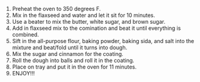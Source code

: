1) Preheat the oven to 350 degrees F. 
2) Mix in the flaxseed and water and let it sit for 10 minutes. 
3) Use a beater to mix the butter, white sugar, and brown sugar. 
4) Add in flaxseed mix to the comination and beat it until everything is combined. 
5) Sift in the all-purpose flour, baking powder, baking sida, and salt into the mixture and beat/fold until it turns into dough.
6) Mix the sugar and cinnamon for the coating. 
7) Roll the dough into balls and roll it in the coating. 
8) Place on tray and put it in the oven for 11 minutes.
9) ENJOY!!!
